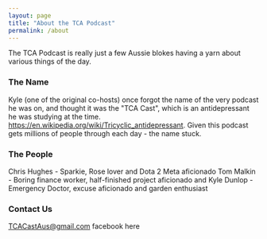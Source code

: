 ```yaml
---
layout: page
title: "About the TCA Podcast"
permalink: /about
---
```


The TCA Podcast is really just a few Aussie blokes having a yarn about various things of the day.

### The Name

Kyle (one of the original co-hosts) once forgot the name of the very podcast he was on, and thought it was the "TCA Cast", which is an antidepressant
he was studying at the time. https://en.wikipedia.org/wiki/Tricyclic_antidepressant. Given this podcast gets millions of people through each day - the name stuck.

### The People

Chris Hughes - Sparkie, Rose lover and Dota 2 Meta aficionado
Tom Malkin - Boring finance worker, half-finished project aficionado and
Kyle Dunlop - Emergency Doctor, excuse aficionado and garden enthusiast

### Contact Us

TCACastAus@gmail.com
facebook here
